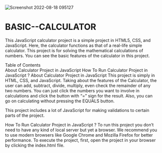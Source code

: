 ![Screenshot 2022-08-18 095127](https://user-images.githubusercontent.com/102045195/185293062-1ea3c352-51c9-4e74-a760-234764265688.png)
# BASIC--CALCULATOR
This JavaScript calculator project is a simple project in HTML5, CSS, and JavaScript. Here, the calculator functions as that of a real-life simple calculator. This project is for solving the mathematical calculations of numbers. You can see the basic features of the calculator in this project.

Table of Contents	
About Calculator Project in JavaScript
How To Run Calculator Project in JavaScript ?
About Calculator Project in JavaScript
This project is simply in HTML, CSS, and JavaScript. Taking about the features of the Calculator, the user can add, subtract, divide, multiply, even check the remainder of any two numbers. You can just click the numbers you want to involve in calculations and click the button with “=” sign for the result. Also, you can go on calculating without pressing the EQUALS button.

This project includes a lot of JavaScript for making validations to certain parts of the project.

How To Run Calculator Project in JavaScript ?
To run this project you don’t need to have any kind of local server but yet a browser. We recommend you to use modern browsers like Google Chrome and Mozilla Firefox for better performance. To execute the project, first, open the project in your browser by clicking the index.html file.

